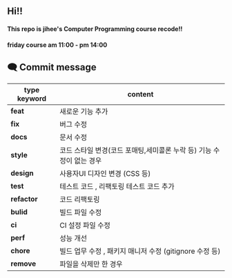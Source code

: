 ## Hi!!
#### This repo is jihee's Computer Programming course recode!!
#### friday course am 11:00 - pm 14:00

## 🗨️ Commit message
| **type keyword** | content |
|--------------------------------------------------| ---------- |
| **feat**                                         | 새로운 기능 추가 |
| **fix**                                          | 버그 수정 |
| **docs**                                         | 문서 수정 |
| **style**                                        | 코드 스타일 변경(코드 포매팅,세미콜론 누락 등) 기능 수정이 없는 경우 |
| **design**                                       | 사용자UI 디자인 변경 (CSS 등) | 
| **test**                                         | 테스트 코드 , 리팩토링 테스트 코드 추가 |
| **refactor**                                     | 코드 리팩토링 |
| **bulid**                                        | 빌드 파일 수정 | 
| **ci**                                           | CI 설정 파일 수정 |
| **perf**                                         | 성능 개선 |
| **chore**                                        | 빌드 업무 수정 , 패키지 매니저 수정 (gitignore 수정 등) |
| **remove**                                       | 파일을 삭제만 한 경우 |